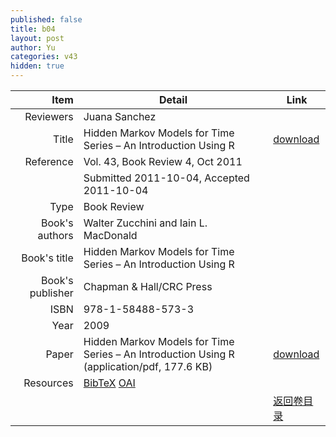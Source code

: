 ```yaml
---
published: false
title: b04
layout: post
author: Yu
categories: v43
hidden: true
---
```


| Item | Detail | Link |
|---:|---|---|
| Reviewers | Juana Sanchez| |
| Title |Hidden Markov Models for Time Series – An Introduction Using R | [download](http://www.jstatsoft.org/v43/b04/paper) |
| Reference |Vol. 43, Book Review 4, Oct 2011 | |
| | Submitted 2011-10-04, Accepted 2011-10-04| | 
| Type | Book Review| |
| Book's authors | Walter Zucchini and Iain L. MacDonald| |
| Book's title | Hidden Markov Models for Time Series – An Introduction Using R| |
| Book's publisher | Chapman & Hall/CRC Press| |
| ISBN | 978-1-58488-573-3| |
| Year | 2009| |
| Paper | Hidden Markov Models for Time Series – An Introduction Using R  (application/pdf, 177.6 KB)| [download](http://www.jstatsoft.org/v43/b04/paper) |
| Resources | [BibTeX](http://www.jstatsoft.org/v43/b04/bibtex) [OAI](http://www.jstatsoft.org/oai?verb=GetRecord&identifier=oai.jstatsoft/v43/b04&prefix=oai_dc)| |
| |  | [返回卷目录]({{site.baseurl}}/volume/v43.html) |